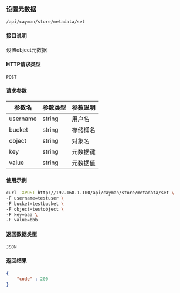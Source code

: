### 设置元数据
`/api/cayman/store/metadata/set`

#### 接口说明
设置object元数据

#### HTTP请求类型
`POST`

#### 请求参数
|参数名|参数类型|参数说明|
|--|--|--|
|username|string|用户名|
|bucket|string|存储桶名|
|object|string|对象名|
|key|string|元数据键|
|value|string|元数据值|

#### 使用示例
```sh
curl -XPOST http://192.168.1.100/api/cayman/store/metadata/set \
-F username=testuser \
-F bucket=testbucket \
-F object=testobject \
-F key=aaa \
-F value=bbb
```

#### 返回数据类型
`JSON`

#### 返回结果
```json
{
    "code" : 200
}
```